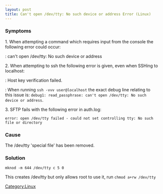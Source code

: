 ```yaml
---
layout: post 
title: Can't open /dev/tty: No such device or address Error (Linux)
---
```


### Symptoms

1\. When attempting a command which requires input from the console the
following error could occur:

:   can't open /dev/tty: No such device or address

2\. When attempting to ssh the following error is given, even when SSHing
to localhost:

:   Host key verification failed.

:   When running `ssh -vvv user@localhost` the exact debug line relating
    to this issue is:
    `debug1: read_passphrase: can't open /dev/tty: No such device or address`.

3\. SFTP fails with the following error in auth.log:

    error: open /dev/tty failed - could not set controlling tty: No such file or directory

### Cause

The /dev/tty \'special file\' has been removed.

### Solution

    mknod -m 644 /dev/tty c 5 0

This creates /dev/tty but only allows root to use it, run
`chmod a+rw /dev/tty`

[Category:Linux](Category:Linux "wikilink")
